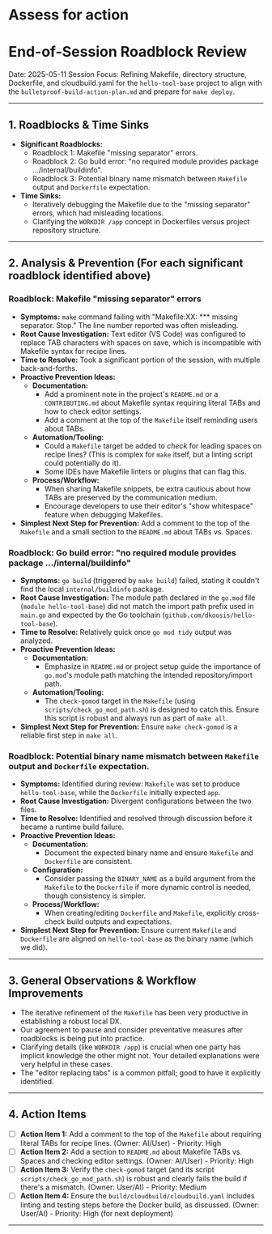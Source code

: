 # Assess for action

# End-of-Session Roadblock Review

Date: 2025-05-11
Session Focus: Refining Makefile, directory structure, Dockerfile, and cloudbuild.yaml for the `hello-tool-base` project to align with the `bulletproof-build-action-plan.md` and prepare for `make deploy`.

---

## 1. Roadblocks & Time Sinks

* **Significant Roadblocks:**
    * Roadblock 1: Makefile "missing separator" errors.
    * Roadblock 2: Go build error: "no required module provides package .../internal/buildinfo".
    * Roadblock 3: Potential binary name mismatch between `Makefile` output and `Dockerfile` expectation.
* **Time Sinks:**
    * Iteratively debugging the Makefile due to the "missing separator" errors, which had misleading locations.
    * Clarifying the `WORKDIR /app` concept in Dockerfiles versus project repository structure.

---

## 2. Analysis & Prevention (For each significant roadblock identified above)

### Roadblock: Makefile "missing separator" errors

* **Symptoms:** `make` command failing with "Makefile:XX: *** missing separator. Stop." The line number reported was often misleading.
* **Root Cause Investigation:** Text editor (VS Code) was configured to replace TAB characters with spaces on save, which is incompatible with Makefile syntax for recipe lines.
* **Time to Resolve:** Took a significant portion of the session, with multiple back-and-forths.
* **Proactive Prevention Ideas:**
    * **Documentation:**
        * Add a prominent note in the project's `README.md` or a `CONTRIBUTING.md` about Makefile syntax requiring literal TABs and how to check editor settings.
        * Add a comment at the top of the `Makefile` itself reminding users about TABs.
    * **Automation/Tooling:**
        * Could a `Makefile` target be added to *check* for leading spaces on recipe lines? (This is complex for `make` itself, but a linting script could potentially do it).
        * Some IDEs have Makefile linters or plugins that can flag this.
    * **Process/Workflow:**
        * When sharing Makefile snippets, be extra cautious about how TABs are preserved by the communication medium.
        * Encourage developers to use their editor's "show whitespace" feature when debugging Makefiles.
* **Simplest Next Step for Prevention:** Add a comment to the top of the `Makefile` and a small section to the `README.md` about TABs vs. Spaces.

### Roadblock: Go build error: "no required module provides package .../internal/buildinfo"

* **Symptoms:** `go build` (triggered by `make build`) failed, stating it couldn't find the local `internal/buildinfo` package.
* **Root Cause Investigation:** The module path declared in the `go.mod` file (`module hello-tool-base`) did not match the import path prefix used in `main.go` and expected by the Go toolchain (`github.com/dkoosis/hello-tool-base`).
* **Time to Resolve:** Relatively quick once `go mod tidy` output was analyzed.
* **Proactive Prevention Ideas:**
    * **Documentation:**
        * Emphasize in `README.md` or project setup guide the importance of `go.mod`'s module path matching the intended repository/import path.
    * **Automation/Tooling:**
        * The `check-gomod` target in the `Makefile` (using `scripts/check_go_mod_path.sh`) is designed to catch this. Ensure this script is robust and always run as part of `make all`.
* **Simplest Next Step for Prevention:** Ensure `make check-gomod` is a reliable first step in `make all`.

### Roadblock: Potential binary name mismatch between `Makefile` output and `Dockerfile` expectation.

* **Symptoms:** Identified during review: `Makefile` was set to produce `hello-tool-base`, while the `Dockerfile` initially expected `app`.
* **Root Cause Investigation:** Divergent configurations between the two files.
* **Time to Resolve:** Identified and resolved through discussion before it became a runtime build failure.
* **Proactive Prevention Ideas:**
    * **Documentation:**
        * Document the expected binary name and ensure `Makefile` and `Dockerfile` are consistent.
    * **Configuration:**
        * Consider passing the `BINARY_NAME` as a build argument from the `Makefile` to the `Dockerfile` if more dynamic control is needed, though consistency is simpler.
    * **Process/Workflow:**
        * When creating/editing `Dockerfile` and `Makefile`, explicitly cross-check build outputs and expectations.
* **Simplest Next Step for Prevention:** Ensure current `Makefile` and `Dockerfile` are aligned on `hello-tool-base` as the binary name (which we did).

---

## 3. General Observations & Workflow Improvements

* The iterative refinement of the `Makefile` has been very productive in establishing a robust local DX.
* Our agreement to pause and consider preventative measures after roadblocks is being put into practice.
* Clarifying details (like `WORKDIR /app`) is crucial when one party has implicit knowledge the other might not. Your detailed explanations were very helpful in these cases.
* The "editor replacing tabs" is a common pitfall; good to have it explicitly identified.

---

## 4. Action Items

* [ ] **Action Item 1:** Add a comment to the top of the `Makefile` about requiring literal TABs for recipe lines. (Owner: AI/User) - Priority: High
* [ ] **Action Item 2:** Add a section to `README.md` about Makefile TABs vs. Spaces and checking editor settings. (Owner: AI/User) - Priority: High
* [ ] **Action Item 3:** Verify the `check-gomod` target (and its script `scripts/check_go_mod_path.sh`) is robust and clearly fails the build if there's a mismatch. (Owner: User/AI) - Priority: Medium
* [ ] **Action Item 4:** Ensure the `build/cloudbuild/cloudbuild.yaml` includes linting and testing steps before the Docker build, as discussed. (Owner: User/AI) - Priority: High (for next deployment)

---
